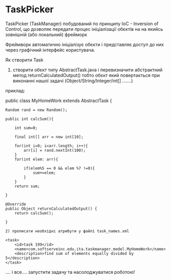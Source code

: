 # TaskPicker

TaskPicker (TaskManager) побудований по принципу IoC - Inversion of Control, що дозволяє передати процес ініціалізації обєктів на 
на якийсь зовнішній (або локальний) фрейморк

Фреймворк автоматично ініціалізує обєкти і представляє доступ до них через графічний інтерфейс користувача.


Як створити Task

1) створити обєкт типу AbstractTask.java і перевизначити абстрактний метод returnCalculatedOutput()
тобто обєкт який повертається при виконанні нашої задачі (Object/String/Integer/int[] .......)

приклад:


public class MyHomeWork extends AbstractTask {
	
	Random rand = new Random();
	
	public int calcSum(){
		
		int sum=0;
		
		final int[] arr = new int[10];
		
		for(int i=0; i<arr.length; i++){
			arr[i] = rand.nextInt(100);
		}
		for(int elem: arr){
			
			if(elem%5 == 0 && elem %7 !=0){
				sum+=elem;
			}
		}
		return sum;
		
	}
	
	@Override
	public Object returnCalculatedOutput() {
		return calcSum();
		
	}
	
	2) прописати необхідні атрибути у файлі task_names.xml
	
    <task>
    	<id>task 199</id>
    	<name>com.softserveinc.edu.ita.taskmanager.model.MyHomeWork</name>
    	<description>find sum of elements equally divided by 5</description>
    </task>
    
    
.... і все.... запустити задачу та насолоджуватися роботою!
	
	
